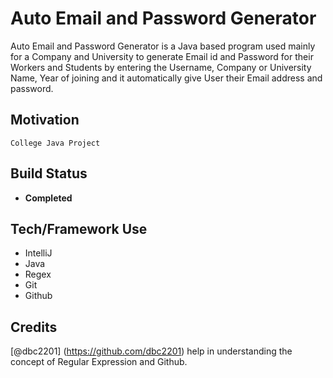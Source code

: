 # Auto Email and Password Generator
Auto Email and Password Generator is a Java based program used mainly for a Company and University to generate Email id and Password for their Workers and Students by entering the Username, Company or University Name, Year of joining  and it automatically give User their Email address and password.  

## Motivation
````
College Java Project
````

## Build Status
* **Completed**

## Tech/Framework Use
* IntelliJ
* Java
* Regex
* Git
* Github

## Credits
[@dbc2201] (https://github.com/dbc2201) help in understanding the concept of Regular Expression and Github.

